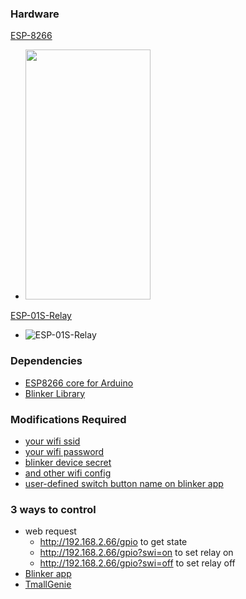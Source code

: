 ### Hardware
[ESP-8266](https://docs.ai-thinker.com/esp8266)
* <img src='https://docs.ai-thinker.com/_media/esp8266/spec/esp8266_all.png?w=700&tok=97ee19' style='width:200px;height:400px'/>
[ESP-01S-Relay](https://github.com/IOT-MCU/ESP-01S-Relay-v4.0)
* ![ESP-01S-Relay](https://www.geekering.com/wp-content/uploads/2020/03/Screenshot_6-296x300.png)

### Dependencies
* [ESP8266 core for Arduino](https://github.com/esp8266/Arduino)
* [Blinker Library](https://github.com/blinker-iot/blinker-library)

### Modifications Required
* [your wifi ssid](https://github.com/whSwitching/SampleStores/blob/0128dd4dbf22048f32eaae3154ce9a12966e0414/ESP-01S-Relay/ESP-01S-Relay.ino#L16)
* [your wifi password](https://github.com/whSwitching/SampleStores/blob/0128dd4dbf22048f32eaae3154ce9a12966e0414/ESP-01S-Relay/ESP-01S-Relay.ino#L17)
* [blinker device secret](https://github.com/whSwitching/SampleStores/blob/0128dd4dbf22048f32eaae3154ce9a12966e0414/ESP-01S-Relay/ESP-01S-Relay.ino#L18)
* [and other wifi config](https://github.com/whSwitching/SampleStores/blob/0128dd4dbf22048f32eaae3154ce9a12966e0414/ESP-01S-Relay/ESP-01S-Relay.ino#L19)
* [user-defined switch button name on blinker app](https://github.com/whSwitching/SampleStores/blob/0128dd4dbf22048f32eaae3154ce9a12966e0414/ESP-01S-Relay/ESP-01S-Relay.ino#L31)

### 3 ways to control
+ web request
  + http://192.168.2.66/gpio to get state
  + http://192.168.2.66/gpio?swi=on to set relay on
  + http://192.168.2.66/gpio?swi=off to set relay off
+ [Blinker app](https://github.com/blinker-iot/app-release)
+ [TmallGenie](https://diandeng.tech/doc/tmallgenie)
